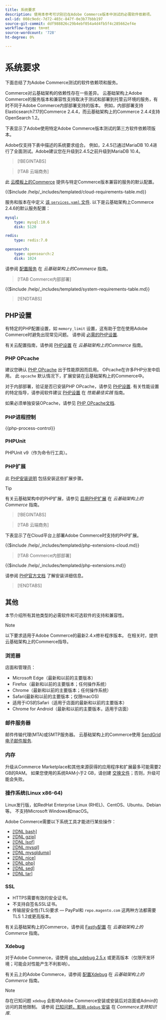 ```yaml
---
title: 系统要求
description: 使用本参考可识别已在Adobe Commerce版本中测试的必需软件依赖项。
exl-id: 008c9edc-7d72-403c-847f-0e3b77bbb197
source-git-commit: ddf988826c29b4ebf054a4d4fb5f4c285662ef4e
workflow-type: tm+mt
source-wordcount: '728'
ht-degree: 0%

---
```


# 系统要求

下面总结了为Adobe Commerce测试的软件依赖项和服务。

Commerce对云基础架构的依赖性存在一些差异。 云基础架构上Adobe Commerce的服务版本和兼容性支持取决于测试和部署到托管云环境的服务，有时不同于Adobe Commerce内部部署支持的版本。 例如，内部部署支持Elasticsearch7.17的Commerce 2.4.4，而云基础架构上的Commerce 2.4.4支持OpenSearch 1.2。

下表显示了Adobe使用特定Adobe Commerce版本测试的第三方软件依赖项版本。

Adobe仅支持下表中描述的系统要求组合。 例如，2.4.5已通过MariaDB 10.4进行了全面测试。Adobe建议您在升级到2.4.5之前升级到MariaDB 10.4。

>[!BEGINTABS]

>[!TAB 云端商务]

此 [云模板上的Commerce](https://github.com/magento/magento-cloud) 提供与特定Commerce版本兼容的服务的默认配置。

{{$include /help/_includes/templated/cloud-requirements-table.md}}

服务和版本在中定义 [该 `services.yaml` 文件](https://github.com/magento/magento-cloud/blob/master/.magento/services.yaml). 以下是云基础架构上Commerce 2.4.6的默认服务配置：

```yaml
mysql:
    type: mysql:10.6
    disk: 5120

redis:
    type: redis:7.0

opensearch:
    type: opensearch:2
    disk: 1024
```

请参阅 [配置服务](https://experienceleague.adobe.com/docs/commerce-cloud-service/user-guide/configure/service/services-yaml.html) 在 _云基础架构上的Commerce_ 指南。

>[!TAB Commerce内部部署]

{{$include /help/_includes/templated/system-requirements-table.md}}

>[!ENDTABS]

## PHP设置

有特定的PHP配置设置，如 `memory_limit` 设置，这有助于您在使用Adobe Commerce时避免出现常见问题。 请参阅 [必需的PHP设置](prerequisites/php-settings.md).

有关云配置指南，请参阅 [PHP设置](https://experienceleague.adobe.com/docs/commerce-cloud-service/user-guide/configure/app/php-settings.html) 在 _云基础架构上的Commerce_ 指南。

### PHP OPcache

建议您确认 [PHP OPcache](https://www.php.net/manual/en/intro.opcache.php) 出于性能原因而启用。 OPcache在许多PHP分发中启用。 此 `opcache` 默认情况下，扩展安装在云基础架构上的Commerce中。

对于内部部署，验证是否已安装PHP OPcache，请参见 [PHP设置](prerequisites/php-settings.md). 有关性能设置的特定指导，请参阅软件建议 [PHP设置](https://experienceleague.adobe.com/docs/commerce-operations/performance-best-practices/software.html#php-settings) 在 _性能最佳实践_ 指南。

如果必须单独安装OPcache，请参见 [PHP OPcache文档](https://www.php.net/manual/en/opcache.setup.php).

### PHP进程控制

{{php-process-control}}

### PHPUnit

PHPUnit v9（作为命令行工具）。

### PHP扩展

此 [PHP安装说明](prerequisites/php-settings.md) 包括安装这些扩展步骤。

>[!TIP]
>
>有关云基础架构中的PHP扩展，请参见 [启用PHP扩展](https://experienceleague.adobe.com/docs/commerce-cloud-service/user-guide/configure/app/php-settings.html#enable-extensions) 在 _云基础架构上的Commerce_ 指南。

>[!BEGINTABS]

>[!TAB 云端商务]

下表显示了在Cloud平台上部署Adobe Commerce时支持的PHP扩展。

{{$include /help/_includes/templated/php-extensions-cloud.md}}

>[!TAB Commerce内部部署]

{{$include /help/_includes/templated/php-extensions.md}}

请参阅 [PHP官方文档](https://www.php.net/manual/en/extensions.php) 了解安装详细信息。

>[!ENDTABS]

## 其他

本节介绍所有其他类型的必需软件和可选软件的支持和兼容性。

>[!NOTE]
>
>以下要求适用于Adobe Commerce的最新2.4.x修补程序版本。 在相关时，提供云基础架构上的Commerce指导。

### 浏览器

店面和管理员：

- Microsoft Edge（最新和以前的主要版本）
- Firefox（最新和以前的主要版本；任何操作系统）
- Chrome（最新和以前的主要版本；任何操作系统）
- Safari(最新和以前的主要版本；仅限macOS)
- 适用于iOS的Safari（适用于店面的最新和以前的主要版本）
- Chrome for Android（最新和以前的主要版本，适用于店面）

### 邮件服务器

邮件传输代理(MTA)或SMTP服务器。 云基础架构上的Commerce使用 [SendGrid电子邮件服务](https://experienceleague.adobe.com/docs/commerce-cloud-service/user-guide/project/sendgrid.html).

### 内存

升级从Commerce Marketplace和其他来源获得的应用程序和扩展最多可能需要2 GB的RAM。 如果您使用的系统RAM小于2 GB，请创建 [交换文件](https://support.magento.com/hc/en-us/articles/360032980432)；否则，升级可能会失败。

### 操作系统(Linux x86-64)

Linux发行版，如RedHat Enterprise Linux (RHEL)、CentOS、Ubuntu、Debian等。 不支持Microsoft Windows和macOS。

Adobe Commerce需要以下系统工具才能进行某些操作：

- [[!DNL bash]](https://www.gnu.org/software/bash/)
- [[!DNL gzip]](https://www.gzip.org/)
- [[!DNL lsof]](https://linux.die.net/man/8/lsof)
- [[!DNL mysql]](https://www.mysql.com/)
- [[!DNL mysqldump]](https://dev.mysql.com/doc/refman/8.0/en/mysqldump.html)
- [[!DNL nice]](https://linux.die.net/man/1/nice)
- [[!DNL php]](https://www.php.net/)
- [[!DNL sed]](https://www.gnu.org/software/sed/manual/sed.html)
- [[!DNL tar]](https://linux.die.net/man/1/tar)

### SSL

- HTTPS需要有效的安全证书。
- 不支持自签名SSL证书。
- 传输层安全性(TLS)要求 — PayPal和 `repo.magento.com` 这两种方法都需要TLS 1.2或更高版本。

有关云基础架构上的Commerce，请参阅 [Fastly配置](https://experienceleague.adobe.com/docs/commerce-cloud-service/user-guide/cdn/setup-fastly/fastly-configuration.html) 在 _云基础架构上的Commerce_ 指南。

### Xdebug

对于Adobe Commerce，请使用 [php_xdebug 2.5.x](https://xdebug.org/download) 或更高版本（仅限开发环境；可能会对性能产生不利影响）。

有关云上的Adobe Commerce，请参阅 [配置Xdebug](https://experienceleague.adobe.com/docs/commerce-cloud-service/user-guide/develop/test/debug.html) 在 _云基础架构上的Commerce_ 指南。

>[!NOTE]
>
>存在已知问题 `xdebug` 会影响Adobe Commerce安装或安装后对店面或Admin的访问的其他限制。 请参阅 [已知问题，影响 `xdebug` 安装](https://experienceleague.adobe.com/docs/commerce-knowledge-base/kb/troubleshooting/miscellaneous/known-issues-that-affect-installation.html) 在 _Commerce支持知识库_.
